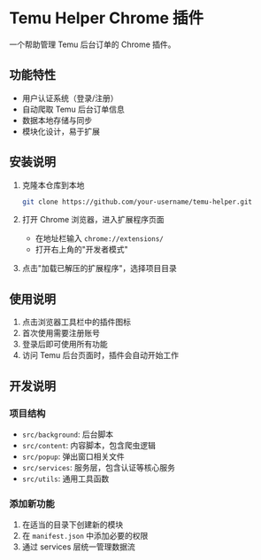 # Temu Helper Chrome 插件

一个帮助管理 Temu 后台订单的 Chrome 插件。

## 功能特性

- 用户认证系统（登录/注册）
- 自动爬取 Temu 后台订单信息
- 数据本地存储与同步
- 模块化设计，易于扩展

## 安装说明

1. 克隆本仓库到本地
   ```bash
   git clone https://github.com/your-username/temu-helper.git
   ```

2. 打开 Chrome 浏览器，进入扩展程序页面
   - 在地址栏输入 `chrome://extensions/`
   - 打开右上角的"开发者模式"

3. 点击"加载已解压的扩展程序"，选择项目目录

## 使用说明

1. 点击浏览器工具栏中的插件图标
2. 首次使用需要注册账号
3. 登录后即可使用所有功能
4. 访问 Temu 后台页面时，插件会自动开始工作

## 开发说明

### 项目结构

- `src/background`: 后台脚本
- `src/content`: 内容脚本，包含爬虫逻辑  
- `src/popup`: 弹出窗口相关文件
- `src/services`: 服务层，包含认证等核心服务
- `src/utils`: 通用工具函数

### 添加新功能

1. 在适当的目录下创建新的模块
2. 在 `manifest.json` 中添加必要的权限
3. 通过 services 层统一管理数据流
